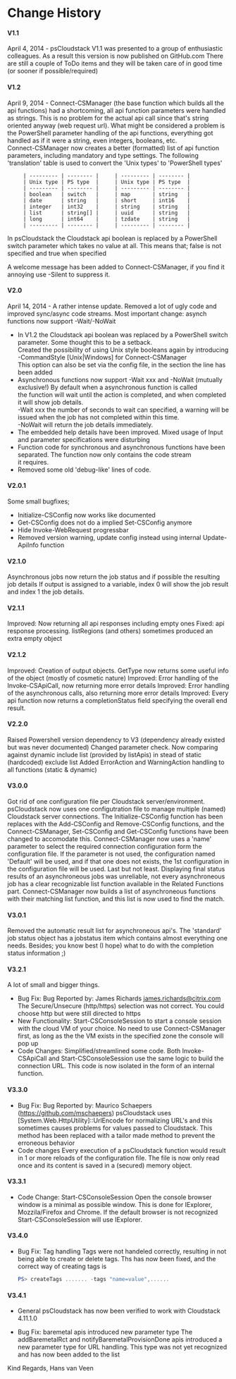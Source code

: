 # Change History #

#### V1.1 ####

April 4, 2014 - psCloudstack V1.1 was presented to a group of enthusiastic colleagues. As a result this version is now published on GitHub.com
There are still a couple of ToDo items and they will be taken care of in good time (or sooner if possible/required)

#### V1.2 ####

April 9, 2014 - Connect-CSManager (the base function which builds all the api functions) had a shortcoming, all api function parameters were handled as strings. 
This is no problem for the actual api call since that's string oriented anyway (web request url). What might be considered a problem is the PowerShell parameter 
handling of the api functions, everything got handled as if it were a string, even integers, booleans, etc.  
Connect-CSManager now creates a better (formatted) list of api function parameters, including mandatory and type settings. The following 'translation' 
table is used to convert the 'Unix types' to 'PowerShell types'

         | --------- | -------- |     | --------- | -------- |
         | Unix type | PS type  |     | Unix type | PS type  |
         | --------- | -------- |     | --------- | -------- |
         | boolean   | switch   |     | map       | string   |
         | date      | string   |     | short     | int16    |
         | integer   | int32    |     | string    | string   |
         | list      | string[] |     | uuid      | string   |
         | long      | int64    |     | tzdate    | string   |
         | --------- | -------- |     | --------- | -------- |

In psCloudstack the Cloudstack api boolean is replaced by a PowerShell switch parameter which takes no value at all.
This means that; false is not specified and true when specified

A welcome message has been added to Connect-CSManager, if you find it annoying use -Silent to suppress it.

#### V2.0 ####

April 14, 2014 - A rather intense update. Removed a lot of ugly code and improved sync/async code streams.
Most important change: asynch functions now support -Wait/-NoWait
- In V1.2 the Cloudstack api boolean was replaced by a PowerShell switch parameter. Some thought this to be a setback.  
  Created the possibility of using Unix style booleans again by introducing -CommandStyle [Unix|Windows] for Connect-CSManager  
  This option can also be set via the config file, in the <connect> section the line <command style="xxxxxx" /> has been added  
- Asynchronous functions now support -Wait xxx and -NoWait (mutually exclusive!) By default when a asynchronous function is called  
  the function will wait until the action is completed, and when completed it will show job details.  
  -Wait xxx the number of seconds to wait can specified, a warning will be issued when the job has not completed within this time.  
  -NoWait will return the job details immediately.
- The embedded help details have been improved. Mixed usage of Input and parameter specifications were disturbing
- Function code for synchronous and asynchronous functions have been separated. The function now only contains the code stream  
  it requires.
- Removed some old 'debug-like' lines of code.

#### V2.0.1 ####

Some small bugfixes;
- Initialize-CSConfig now works like documented
- Get-CSConfig does not do a implied Set-CSConfig anymore
- Hide Invoke-WebRequest progressbar
- Removed version warning, update config instead using internal Update-ApiInfo function

#### V2.1.0 ####

Asynchronous jobs now return the job status and if possible the resulting job details
If output is assigned to a variable, index 0 will show the job result and index 1 the job details.

#### V2.1.1 ####

Improved: Now returning all api responses including empty ones
Fixed: api response processing. listRegions (and others) sometimes produced an extra empty object

#### V2.1.2 ####

Improved: Creation of output objects. GetType now returns some useful info of the object (mostly of cosmetic nature)
Improved: Error handling of the Invoke-CSApiCall, now returning more error details
Improved: Error handling of the asynchronous calls, also returning more error details
Improved: Every api function now returns a completionStatus field specifying the overall end result.

#### V2.2.0 ####

Raised Powershell version dependency to V3 (dependency already existed but was never documented)
Changed parameter check. Now comparing against dynamic include list (provided by listApis) in stead of static (hardcoded) exclude list
Added ErrorAction and WarningAction handling to all functions (static & dynamic)

#### V3.0.0 ####

Got rid of one configuration file per Cloudstack server/environment. psCloudstack now uses one configutration file to manage multiple
(named) Cloudstack server connections. The Initialize-CSConfig function has been replaces with the Add-CSConfig and Remove-CSConfig
functions, and the Connect-CSManager, Set-CSConfig and Get-CSConfig functions have been changed to accomodate this.
Connect-CSManager now uses a 'name' parameter to select the required connection configuration form the configuration file.
If the parameter is not used, the configuration named 'Default' will be used, and if that one does not exists, the 1st configuration
in the configuration file will be used.
Last but not least. Displaying final status results of an asynchroneous jobs was unreliable, not every asynchroneous job has a clear
recognizable list function available in the Related Functions part. Connect-CSManager now builds a list of asynchroneous functions
with their matching list function, and this list is now used to find the match.

#### V3.0.1 ####

Removed the automatic result list for asynchroneous api's. The 'standard' job status object has a jobstatus item which contains almost everything one needs.
Besides; you know best (I hope) what to do with the completion status information ;)

#### V3.2.1 ####

A lot of small and bigger things.
- Bug Fix:
  Bug Reported by: James Richards <james.richards@citrix.com>
  The Secure/Unsecure (http/https) selection was not correct. You could choose http but were still directed to https
- New Functionality:
  Start-CSConsoleSession to start a console session with the cloud VM of your choice. No need to use Connect-CSManager first,
  as long as the the VM exists in the specified zone the console will pop up
- Code Changes:
  Simplified/streamlined some code. Both Invoke-CSApiCall and Start-CSConsoleSession use the same logic to build the connection URL.
  This code is now isolated in the form of an internal function.

#### V3.3.0 ####

- Bug Fix:
  Bug Reported by: Maurico Schaepers (https://github.com/mschaepers)
  psCloudstack uses [System.Web.HttpUtility]::UrlEncode for normalizing URL's and this sometimes causes problems for values passed to Cloudstack.
  This method has been replaced with a tailor made method to prevent the erroneous behavior
- Code changes
  Every execution of a psCloudstack function would result in 1 or more reloads of the configuration file. The file is now only read once and its
  content is saved in a (secured) memory object.

#### V3.3.1 ####

- Code Change: Start-CSConsoleSession
  Open the console browser window is a minimal as possible window. This is done for IExplorer, Mozzila/Firefox and Chrome.
  If the default browser is not recognized Start-CSConsoleSession will use IExplorer.

#### V3.4.0 ####

- Bug Fix: Tag handling
  Tags were not handeled correctly, resulting in not being able to create or delete tags. Ths has now been fixed, and the correct way of
  creating tags is

  ```ps1
  PS> createTags ....... -tags "name=value",......
  ```

#### V3.4.1 ####
- General
  psCloudstack has now been verified to work with Cloudstack 4.11.1.0

- Bug Fix: baremetal apis introduced new parameter type
  The addBaremetalRct and notifyBaremetalProvisionDone apis introduced a new parameter type for URL handling. This type was not yet recognized and
  has now been added to the list

Kind Regards,
Hans van Veen